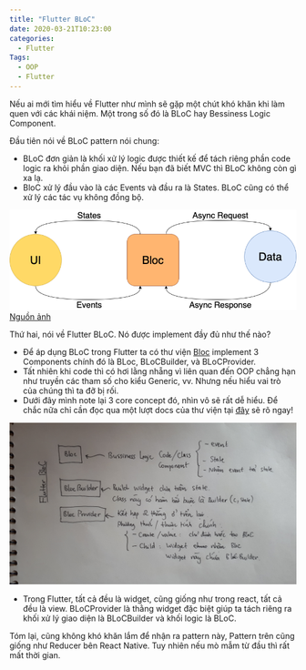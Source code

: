 ```yaml
---
title: "Flutter BLoC"
date: 2020-03-21T10:23:00
categories:
  - Flutter
Tags:
  - OOP
  - Flutter
---
```


Nếu ai mới tìm hiểu về Flutter như mình sẽ gặp một chút khó khăn khi làm quen với các khái niệm. Một trong số đó là BLoC hay Bessiness Logic Component.

Đầu tiên nói về BLoC pattern nói chung:
 - BLoC đơn giản là khối xử lý logic được thiết kế để tách riêng phần code logic ra khỏi phần giao diện. Nếu bạn đã biết MVC thì BLoC không còn gì xa lạ.
 - BloC xử lý đầu vào là các Events và đầu ra là States. BLoC cũng có thể xử lý các tác vụ không đồng bộ.

![img](https://raw.githubusercontent.com/felangel/bloc/master/docs/assets/bloc_architecture.png) 
[Nguồn ảnh](https://raw.githubusercontent.com/felangel/bloc/master/docs/assets/bloc_architecture.png)

Thứ hai, nói về Flutter BLoC. Nó được implement đầy đủ như thế nào?
 - Để áp dụng BLoC trong Flutter ta có thư viện [Bloc](https://pub.dev/packages/bloc) implement 3 Components chính đó là BLoc, BLoCBuilder, và BLoCProvider.
 - Tất nhiên khi code thì có hơi lằng nhẵng vì liên quan đến OOP chẳng hạn như truyền các tham số cho kiểu Generic, vv. Nhưng nếu hiểu vai trò của chúng thì ta đỡ bị rối.
 - Dưới đây mình note lại 3 core concept đó, nhìn vô sẽ rất dễ hiểu. Để chắc nữa chỉ cần đọc qua một lượt docs của thư viện tại [đây](https://bloclibrary.dev/#/flutterbloccoreconcepts) sẽ rõ ngay!
 
![img](https://raw.githubusercontent.com/deepnotes/deepnotes.github.io/master/assets/images/flutter-bloc.jpg) 

 - Trong Flutter, tất cả đều là widget, cũng giống như trong react, tất cả đều là view. BLoCProvider là thằng widget đặc biệt giúp ta tách riêng ra khối xử lý giao diện là BLoCBuilder và khối logic là BLoC.

Tóm lại, cũng không khó khăn lắm để nhận ra pattern này, Pattern trên cũng giống như Reducer bên React Native. Tuy nhiên nếu mò mẫm từ đầu thì rất mất thời gian.

